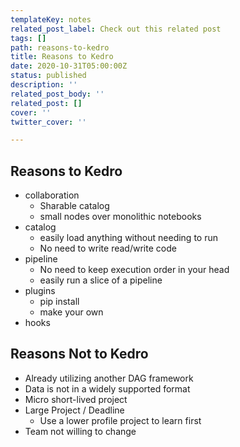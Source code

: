 ```yaml
---
templateKey: notes
related_post_label: Check out this related post
tags: []
path: reasons-to-kedro
title: Reasons to Kedro
date: 2020-10-31T05:00:00Z
status: published
description: ''
related_post_body: ''
related_post: []
cover: ''
twitter_cover: ''

---
```

## Reasons to Kedro

* collaboration
  * Sharable catalog
  * small nodes over monolithic notebooks
* catalog
  * easily load anything without needing to run
  * No need to write read/write code
* pipeline
  * No need to keep execution order in your head
  * easily run a slice of a pipeline
* plugins
  * pip install
  * make your own
* hooks

## Reasons Not to Kedro

* Already utilizing another DAG framework
* Data is not in a widely supported format
* Micro short-lived project
* Large Project / Deadline
  *  Use a lower profile project to learn first
* Team not willing to change